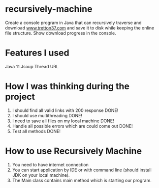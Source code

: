 # recursively-machine
Create a console program in Java that can recursively traverse and download www.tretton37.com 
and save it to disk while keeping the online file structure. Show download progress in the console. 

# Features I used 

Java 11
Jsoup
Thread
URL

# How I was thinking during the project 

1. I should find all valid links with 200 response DONE!
2. I should use multithreading DONE!
3. I need to save all files on my local machine DONE!
4. Handle all possible errors which are could come out DONE!
5. Test all methods DONE!

# How to use Recursively Machine

1. You need to have internet connection
2. You can start application by IDE or with command line (should install JDK on your local machine).
3. The Main class contains main method which is starting our program.